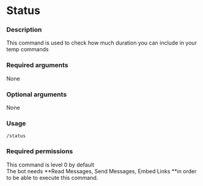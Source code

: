 # Status

### Description

This command is used to check how much duration you can include in your temp commands

### Required arguments

None

### Optional arguments

None

### Usage

```
/status
```

### Required permissions

This command is level 0 by default\
The bot needs **Read Messages, Send Messages, Embed Links **in order to be able to execute this command.
